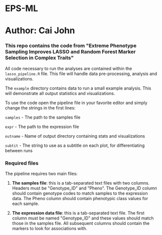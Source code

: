 # EPS-ML
# Author: Cai John
### This repo contains the code from "Extreme Phenotype Sampling Improves LASSO and Random Forest Marker Selection in Complex Traits"

All code necessary to run the analyses are contained within the `lasso_pipeline.R` file. This file will handle data pre-processing, analysis and visualizations.

The `example` directory contains data to run a small example analysis. This will demonstrate all output statistics and visualizations.

To use the code open the pipeline file in your favorite editor and simply change the strings in the first lines:

`samples` - The path to the samples file

`expr` - The path to the expression file

`outname` - Name of output directory containing stats and visualizations

`subtit` - The string to use as a subtitle on each plot, for differentiating between runs


### Required files
The pipeline requires two main files:

1. **The samples file**: this is a tab-separated text files with two columns. Headers must be "Genotype_ID" and "Pheno". The Genotype_ID column should contain genotype codes to match samples to the expression data. The Pheno column should contain phenotypic class values for each sample.


2. **The expression data file**: this is a tab-separated text file. The first column must be named "Genotype_ID" and these values should match those in the samples file. All subsequent columns should contain the markers to look for associations with.

